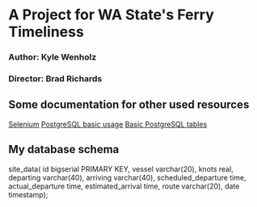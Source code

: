 # A Project for WA State's Ferry Timeliness #
### Author: Kyle Wenholz ###
### Director: Brad Richards ###

## Some documentation for other used resources #
[Selenium](http://selenium.googlecode.com/svn/trunk/docs/api/py/api.html)
[PostgreSQL basic usage](https://mohsinpage.wordpress.com/2010/05/16/use-of-python-db-apis-psycopg2-for-a-postgresql-database/)
[Basic PostgreSQL tables](http://www.postgresqlguide.com/creating-tables-in-postgresql.aspx)

## My database schema ##
site_data( id bigserial PRIMARY KEY, vessel varchar(20), knots real, departing varchar(40), arriving varchar(40), scheduled_departure time, actual_departure time, estimated_arrival time, route varchar(20), date timestamp);
